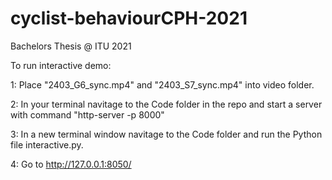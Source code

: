 # cyclist-behaviourCPH-2021
Bachelors Thesis @ ITU 2021

To run interactive demo:

1: Place "2403_G6_sync.mp4" and "2403_S7_sync.mp4" into video folder.

2: In your terminal navitage to the Code folder in the repo and start a server with command "http-server -p 8000"

3: In a new terminal window navitage to the Code folder and run the Python file interactive.py.

4: Go to http://127.0.0.1:8050/
